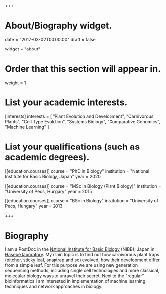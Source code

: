 +++
# About/Biography widget.

date = "2017-03-02T00:00:00"
draft = false

widget = "about"

# Order that this section will appear in.
weight = 1

# List your academic interests.
[interests]
  interests = [
    "Plant Evolution and Development",
    "Carnivorous Plants",
    "Cell Type Evolution",
    "Systems Biology",
    "Comparative Genomics",
    "Machine Learning"
  ]

# List your qualifications (such as academic degrees).
[[education.courses]]
  course = "PhD in Biology"
  institution = "National Institute for Basic Biology, Japan"
  year = 2020 

[[education.courses]]
  course = "MSc in Biology (Plant Biology)"
  institution = "University of Pecs, Hungary"
  year = 2015

[[education.courses]]
  course = "BSc in Biology"
  institution = "University of Pecs, Hungary"
  year = 2013
 
+++

# Biography

I am a PostDoc in the [National Institute for Basic Biology](http://www.nibb.ac.jp/en/) (NIBB), Japan in [Hasebe laboratory](http://www.nibb.ac.jp/evodevo/index_EN.html). My main topic is to find out how carnivorous plant traps (pitcher, sticky leaf, snaptrap and so) evolved, how their development differ from a simple leaf. For this purpose we are using new generation sequencing methods, including single cell technologies and more classical, molecular biology ways to unravel their secret. Next to the "regular" bioinformatics I am interested in implementation of machine learning techniques and network approaches in biology. 

